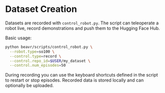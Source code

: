 # Dataset Creation

Datasets are recorded with `control_robot.py`. The script can teleoperate a robot live, record demonstrations and push them to the Hugging Face Hub.

Basic usage:

```bash
python beavr/scripts/control_robot.py \
  --robot.type=so100 \
  --control.type=record \
  --control.repo_id=$USER/my_dataset \
  --control.num_episodes=50
```

During recording you can use the keyboard shortcuts defined in the script to restart or stop episodes. Recorded data is stored locally and can optionally be uploaded.
